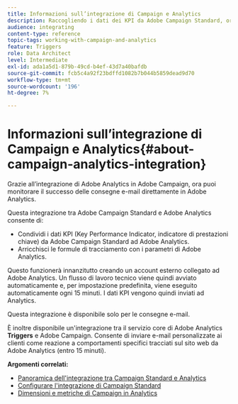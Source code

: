 ```yaml
---
title: Informazioni sull’integrazione di Campaign e Analytics
description: Raccogliendo i dati dei KPI da Adobe Campaign Standard, ora puoi condividere i dati della campagna con Adobe Analytics per misurare le metriche di e-mail marketing da Adobe Campaign.
audience: integrating
content-type: reference
topic-tags: working-with-campaign-and-analytics
feature: Triggers
role: Data Architect
level: Intermediate
exl-id: ada1a5d1-879b-49cd-b4ef-43d7a40bafdb
source-git-commit: fcb5c4a92f23bdffd1082b7b044b5859dead9d70
workflow-type: tm+mt
source-wordcount: '196'
ht-degree: 7%

---
```


# Informazioni sull’integrazione di Campaign e Analytics{#about-campaign-analytics-integration}

Grazie all’integrazione di Adobe Analytics in Adobe Campaign, ora puoi monitorare il successo delle consegne e-mail direttamente in Adobe Analytics.

Questa integrazione tra Adobe Campaign Standard e Adobe Analytics consente di:

* Condividi i dati KPI (Key Performance Indicator, indicatore di prestazioni chiave) da Adobe Campaign Standard ad Adobe Analytics.
* Arricchisci le formule di tracciamento con i parametri di Adobe Analytics.

Questo funzionerà innanzitutto creando un account esterno collegato ad Adobe Analytics. Un flusso di lavoro tecnico viene quindi avviato automaticamente e, per impostazione predefinita, viene eseguito automaticamente ogni 15 minuti. I dati KPI vengono quindi inviati ad Analytics.

Questa integrazione è disponibile solo per le consegne e-mail.

È inoltre disponibile un&#39;integrazione tra il servizio core di Adobe Analytics **Triggers** e Adobe Campaign. Consente di inviare e-mail personalizzate ai clienti come reazione a comportamenti specifici tracciati sul sito web da Adobe Analytics (entro 15 minuti).

**Argomenti correlati:**

* [Panoramica dell&#39;integrazione tra Campaign Standard e Analytics](https://experienceleague.adobe.com/docs/analytics/integration/adobe-campaign.html?lang=it)
* [Configurare l&#39;integrazione di Campaign Standard](https://experienceleague.adobe.com/docs/campaign-standard/using/integrating-with-adobe-cloud/working-with-campaign-and-analytics/configure-campaign-analytics-integration.html?lang=it)
* [Dimensioni e metriche di Campaign in Analytics](../../integrating/using/campaign-dimensions-and-metrics-in-analytics.md)
